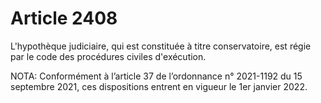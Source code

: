 # Article 2408

L'hypothèque judiciaire, qui est constituée à titre conservatoire, est régie par le code des procédures civiles d'exécution.

NOTA:
Conformément à l’article 37 de l’ordonnance n° 2021-1192 du 15 septembre 2021, ces dispositions entrent en vigueur le 1er janvier 2022.

